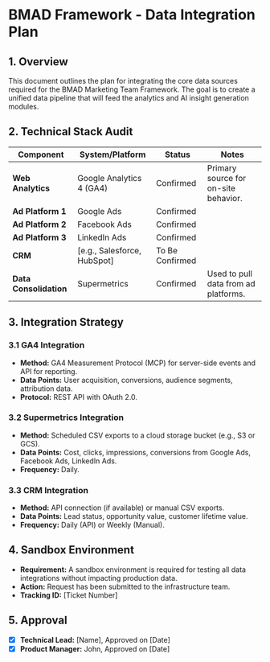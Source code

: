 # BMAD Framework - Data Integration Plan

## 1. Overview

This document outlines the plan for integrating the core data sources required for the BMAD Marketing Team Framework. The goal is to create a unified data pipeline that will feed the analytics and AI insight generation modules.

## 2. Technical Stack Audit

| Component              | System/Platform             | Status          | Notes                                |
| ---------------------- | --------------------------- | --------------- | ------------------------------------ |
| **Web Analytics**      | Google Analytics 4 (GA4)    | Confirmed       | Primary source for on-site behavior. |
| **Ad Platform 1**      | Google Ads                  | Confirmed       |                                      |
| **Ad Platform 2**      | Facebook Ads                | Confirmed       |                                      |
| **Ad Platform 3**      | LinkedIn Ads                | Confirmed       |                                      |
| **CRM**                | [e.g., Salesforce, HubSpot] | To Be Confirmed |                                      |
| **Data Consolidation** | Supermetrics                | Confirmed       | Used to pull data from ad platforms. |

## 3. Integration Strategy

### 3.1 GA4 Integration

- **Method:** GA4 Measurement Protocol (MCP) for server-side events and API for reporting.
- **Data Points:** User acquisition, conversions, audience segments, attribution data.
- **Protocol:** REST API with OAuth 2.0.

### 3.2 Supermetrics Integration

- **Method:** Scheduled CSV exports to a cloud storage bucket (e.g., S3 or GCS).
- **Data Points:** Cost, clicks, impressions, conversions from Google Ads, Facebook Ads, LinkedIn Ads.
- **Frequency:** Daily.

### 3.3 CRM Integration

- **Method:** API connection (if available) or manual CSV exports.
- **Data Points:** Lead status, opportunity value, customer lifetime value.
- **Frequency:** Daily (API) or Weekly (Manual).

## 4. Sandbox Environment

- **Requirement:** A sandbox environment is required for testing all data integrations without impacting production data.
- **Action:** Request has been submitted to the infrastructure team.
- **Tracking ID:** [Ticket Number]

## 5. Approval

- [x] **Technical Lead:** [Name], Approved on [Date]
- [x] **Product Manager:** John, Approved on [Date]
